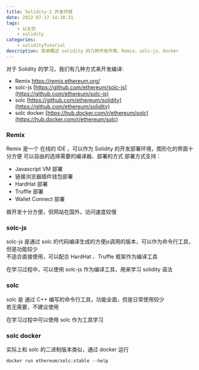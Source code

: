 ```yaml
---
title: Solidity-2 开发环境
date: 2022-07-17 14:38:31
tags:
    - 以太坊
    - solidity
categories:
    - solidityTutorial
description: 简单概述 solidity 的几种开发环境，Remix、solc-js、docker
---
```

对于 Solidity 的学习，我们有几种方式来开发编译:
- Remix [ https://remix.ethereum.org/ ](https://remix.ethereum.org/)
- solc-js [https://github.com/ethereum/solc-js](https://github.com/ethereum/solc-js)
- solc [https://github.com/ethereum/solidity](https://github.com/ethereum/solidity)
- solc docker [https://hub.docker.com/r/ethereum/solc](https://hub.docker.com/r/ethereum/solc)

### Remix 
Remix 是一个 在线的 IDE ，可以作为 Solidity 的开发部署环境，图形化的界面十分方便
可以自由的选择需要的编译器、部署的方式
部署方式支持：
- Javascript VM 部署
- 链接浏览器插件钱包部署
- HardHat 部署
- Truffle 部署
- Wallet Connect 部署

做开发十分方便，但网站在国外，访问速度较慢

### solc-js 
solc-js 是通过 solc 的代码编译生成的方便js调用的版本，可以作为命令行工具，但是功能较少  
不适合直接使用，可以配合 HardHat 、Truffle 框架作为编译工具

在学习过程中，可以使用 solc-js 作为编译工具，用来学习 solidity 语法

### solc 
solc 是 通过 C++ 编写的命令行工具，功能全面，但是日常使用较少  
若无需要，不建议使用

在学习过程中可以使用 solc 作为工具学习

### solc docker 
实际上和 solc 的二进制版本类似，通过 docker 运行

```
docker run ethereum/solc:stable --help
```

